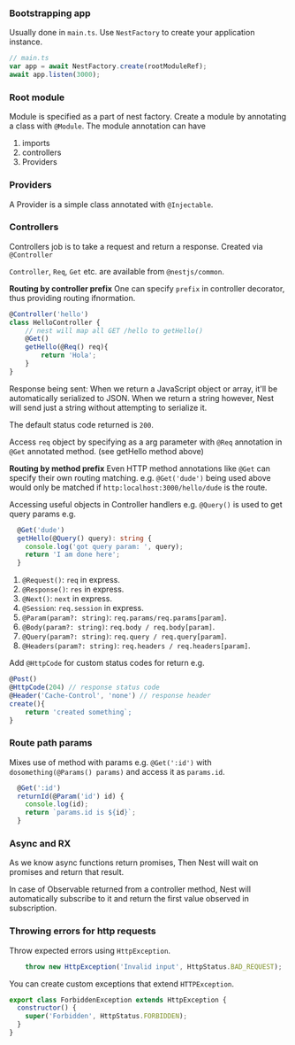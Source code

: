 
### Bootstrapping app

Usually done in `main.ts`.
Use `NestFactory` to create your application instance.

```ts
// main.ts
var app = await NestFactory.create(rootModuleRef);
await app.listen(3000);
```

### Root module

Module is specified as a part of nest factory.
Create a module by annotating a class with `@Module`.
The module annotation can have
1. imports
2. controllers
3. Providers

### Providers

A Provider is a simple class annotated with `@Injectable`.

### Controllers

Controllers job is to take a request and return a response.
Created via `@Controller`

`Controller`, `Req`, `Get` etc. are available from `@nestjs/common`.

**Routing by controller prefix**
One can specify `prefix` in controller decorator, thus providing routing ifnormation.
```ts
@Controller('hello')
class HelloController {
    // nest will map all GET /hello to getHello()
    @Get()
    getHello(@Req() req){
        return 'Hola';
    }
}
```

Response being sent:
When we return a JavaScript object or array, it'll be automatically serialized to JSON. When we return a string however, Nest will send just a string without attempting to serialize it. 

The default status code returned is `200`.

Access `req` object by specifying as a arg parameter with `@Req` annotation in `@Get` annotated method. (see getHello method above)

**Routing by method prefix**
Even HTTP method annotations like `@Get` can specify their own routing matching.
e.g. `@Get('dude')` being used above would only be matched if `http:localhost:3000/hello/dude` is the route.

Accessing useful objects in Controller handlers e.g. `@Query()` is used to get query params e.g.
```ts
  @Get('dude')
  getHello(@Query() query): string {
    console.log('got query param: ', query);
    return 'I am done here';
  }
```

1. `@Request()`: `req` in express.
2. `@Response()`: `res` in express.
3. `@Next()`: `next` in express.
4. `@Session`: `req.session` in express.
5. `@Param(param?: string)`: `req.params/req.params[param]`.
6. `@Body(param?: string)`: `req.body / req.body[param]`.
7. `@Query(param?: string)`: `req.query / req.query[param]`.
8. `@Headers(param?: string)`: `req.headers / req.headers[param]`.

Add `@HttpCode` for custom status codes for return
e.g.
```ts
@Post()
@HttpCode(204) // response status code
@Header('Cache-Control', 'none') // response header
create(){
    return 'created something`;
}
```

### Route path params 

Mixes use of method with params
e.g. `@Get(':id')` with `dosomething(@Params() params)` and access it as `params.id`.
```ts
  @Get(':id')
  returnId(@Param('id') id) {
    console.log(id);
    return `params.id is ${id}`;
  }
```

### Async and RX

As we know async functions return promises,
Then Nest will wait on promises and return that result.

In case of Observable returned from a controller method, Nest will automatically subscribe to it and return the first value observed in subscription.

### Throwing errors for http requests

Throw expected errors using `HttpException`.
```js
    throw new HttpException('Invalid input', HttpStatus.BAD_REQUEST);
```

You can create custom exceptions that extend 
`HTTPException`.
```js
export class ForbiddenException extends HttpException {
  constructor() {
    super('Forbidden', HttpStatus.FORBIDDEN);
  }
}
```